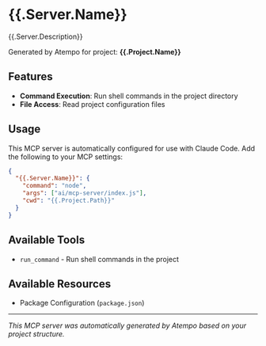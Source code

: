 # {{.Server.Name}}

{{.Server.Description}}

Generated by Atempo for project: **{{.Project.Name}}**

## Features

- **Command Execution**: Run shell commands in the project directory
- **File Access**: Read project configuration files

## Usage

This MCP server is automatically configured for use with Claude Code. Add the following to your MCP settings:

```json
{
  "{{.Server.Name}}": {
    "command": "node",
    "args": ["ai/mcp-server/index.js"],
    "cwd": "{{.Project.Path}}"
  }
}
```

## Available Tools

- `run_command` - Run shell commands in the project

## Available Resources

- Package Configuration (`package.json`)

---

*This MCP server was automatically generated by Atempo based on your project structure.*